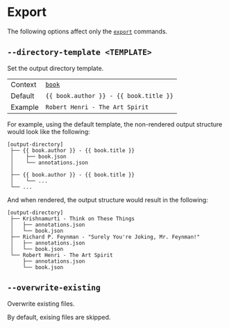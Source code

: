 # Export

The following options affect only the [`export`][export] commands.

## `--directory-template <TEMPLATE>`

Set the output directory template.

|         |                                        |
| ------- | -------------------------------------- |
| Context | [`book`][book]                         |
| Default | `{{ book.author }} - {{ book.title }}` |
| Example | `Robert Henri - The Art Spirit`        |

For example, using the default template, the non-rendered output structure would look like the following:

```plaintext
[output-directory]
 ├── {{ book.author }} - {{ book.title }}
 │    ├── book.json
 │    └── annotations.json
 │
 ├── {{ book.author }} - {{ book.title }}
 │    └── ...
 └── ...
```

And when rendered, the output structure would result in the following:

```plaintext
[output-directory]
 ├── Krishnamurti - Think on These Things
 │   ├── annotations.json
 │   └── book.json
 ├── Richard P. Feynman - "Surely You're Joking, Mr. Feynman!"
 │   ├── annotations.json
 │   └── book.json
 └── Robert Henri - The Art Spirit
     ├── annotations.json
     └── book.json
```

## `--overwrite-existing`

Overwrite existing files.

By default, exising files are skipped.

[book]: ../../templates/context-reference/book.md
[export]: ../commands.md#export
